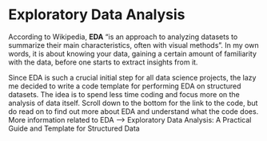 # Exploratory Data Analysis
According to Wikipedia, **EDA** “is an approach to analyzing datasets to summarize their main characteristics, often with visual methods”. In my own words, it is about knowing your data, gaining a certain amount of familiarity with the data, before one starts to extract insights from it.

Since EDA is such a crucial initial step for all data science projects, the lazy me decided to write a code template for performing EDA on structured datasets. The idea is to spend less time coding and focus more on the analysis of data itself. Scroll down to the bottom for the link to the code, but do read on to find out more about EDA and understand what the code does. More information related to EDA --> Exploratory Data Analysis: A Practical Guide and Template for Structured Data
